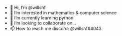 - 👋 Hi, I’m @willshf
- 👀 I’m interested in mathematics & computer science
- 🌱 I’m currently learning python
- 💞️ I’m looking to collaborate on...
- 📫 How to reach me discord: @willshf#4043

<!---
willshf/willshf is a ✨ special ✨ repository because its `README.md` (this file) appears on your GitHub profile.
You can click the Preview link to take a look at your changes.
--->
